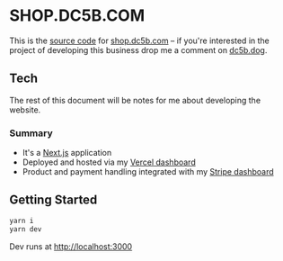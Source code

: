 # SHOP.DC5B.COM

This is the [source code](https://en.wikipedia.org/wiki/Source_code) for [shop.dc5b.com](https://shop.dc5b.com) – if you're interested in the project of developing this business drop me a comment on [dc5b.dog](https://dc5b.dog).

## Tech

The rest of this document will be notes for me about developing the website.

### Summary

- It's a [Next.js](https://nextjs.org/) application
- Deployed and hosted via my [Vercel dashboard](https://vercel.com/dashboard)
- Product and payment handling integrated with my [Stripe dashboard](https://dashboard.stripe.com/dashboard)

## Getting Started

```bash
yarn i
yarn dev
```

Dev runs at [http://localhost:3000](http://localhost:3000)
